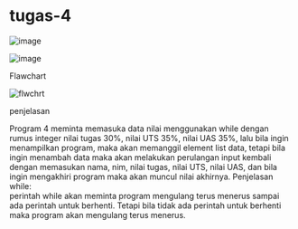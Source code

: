 # tugas-4
![image](https://user-images.githubusercontent.com/56473376/69911879-7cb0ee80-1454-11ea-9a2b-f7e03a174bdb.png)


![image](https://user-images.githubusercontent.com/56473376/69911892-99e5bd00-1454-11ea-9c67-662f41c614ef.png)


Flawchart


![flwchrt](https://user-images.githubusercontent.com/56473376/69911921-08c31600-1455-11ea-8c28-f92a8157770e.png)

penjelasan

Program 4 meminta memasuka data nilai menggunakan while dengan rumus integer nilai tugas 30%, nilai UTS 35%, nilai UAS 35%, lalu bila ingin menampilkan program, maka akan memanggil element list data, tetapi bila ingin menambah data maka akan melakukan perulangan input kembali dengan memasukan nama, nim, nilai tugas, nilai UTS, nilai UAS, dan bila ingin mengakhiri program maka akan muncul nilai akhirnya.
Penjelasan while:	
perintah while akan meminta program mengulang terus menerus sampai ada perintah untuk berhenti.  Tetapi bila tidak ada perintah untuk berhenti  maka program akan mengulang terus menerus.

